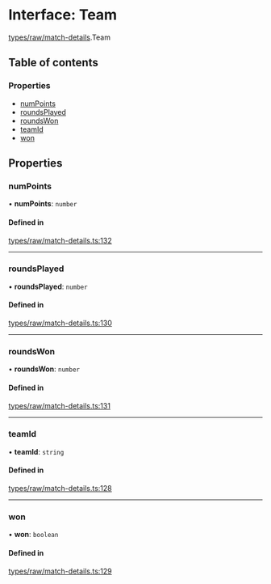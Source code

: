# Interface: Team

[types/raw/match-details](../modules/types_raw_match_details.md).Team

## Table of contents

### Properties

- [numPoints](types_raw_match_details.Team.md#numpoints)
- [roundsPlayed](types_raw_match_details.Team.md#roundsplayed)
- [roundsWon](types_raw_match_details.Team.md#roundswon)
- [teamId](types_raw_match_details.Team.md#teamid)
- [won](types_raw_match_details.Team.md#won)

## Properties

### numPoints

• **numPoints**: `number`

#### Defined in

[types/raw/match-details.ts:132](https://github.com/jameslinimk/unofficial-valorant-api/blob/1def087/package/src/types/raw/match-details.ts#L132)

___

### roundsPlayed

• **roundsPlayed**: `number`

#### Defined in

[types/raw/match-details.ts:130](https://github.com/jameslinimk/unofficial-valorant-api/blob/1def087/package/src/types/raw/match-details.ts#L130)

___

### roundsWon

• **roundsWon**: `number`

#### Defined in

[types/raw/match-details.ts:131](https://github.com/jameslinimk/unofficial-valorant-api/blob/1def087/package/src/types/raw/match-details.ts#L131)

___

### teamId

• **teamId**: `string`

#### Defined in

[types/raw/match-details.ts:128](https://github.com/jameslinimk/unofficial-valorant-api/blob/1def087/package/src/types/raw/match-details.ts#L128)

___

### won

• **won**: `boolean`

#### Defined in

[types/raw/match-details.ts:129](https://github.com/jameslinimk/unofficial-valorant-api/blob/1def087/package/src/types/raw/match-details.ts#L129)
